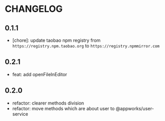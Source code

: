# CHANGELOG

## 0.1.1

- [chore]: update taobao npm registry from `https://registry.npm.taobao.org` to `https://registry.npmmirror.com`

## 0.2.1

- feat: add openFileInEditor

## 0.2.0

- refactor: clearer methods division
- refactor: move methods which are about user to @appworks/user-service

